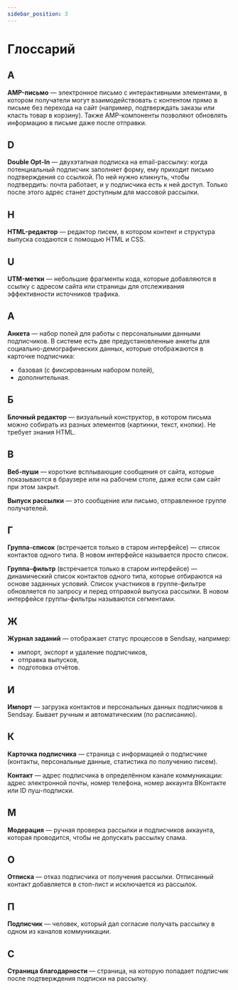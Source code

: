 ```yaml
---
sidebar_position: 3
---
```


# Глоссарий

## A

**AMP-письмо** — электронное письмо с интерактивными элементами, в котором получатели могут взаимодействовать с контентом прямо в письме без перехода на сайт (например, подтверждать заказы или класть товар в корзину). Также AMP-компоненты позволяют обновлять информацию в письме даже после отправки.

## D

**Double Opt-In** — двухэтапная подписка на email-рассылку: когда потенциальный подписчик заполняет форму, ему приходит письмо подтверждения со ссылкой. По ней нужно кликнуть, чтобы подтвердить: почта работает, и у подписчика есть к ней доступ. Только после этого адрес станет доступным для массовой рассылки.

## H

**HTML-редактор** — редактор писем, в котором контент и структура выпуска создаются с помощью HTML и CSS.

## U

**UTM-метки** — небольшие фрагменты кода, которые добавляются в ссылку с адресом сайта или страницы для отслеживания эффективности источников трафика.

## А

**Анкета** — набор полей для работы с персональными данными подписчиков. В системе есть две предустановленные анкеты для социально-демографических данных, которые отображаются в карточке подписчика:

- базовая (с фиксированным набором полей),
- дополнительная.

## Б

**Блочный редактор** — визуальный конструктор, в котором письма можно собирать из разных элементов (картинки, текст, кнопки). Не требует знания HTML.

## В

**Веб-пуши** — короткие всплывающие сообщения от сайта, которые показываются в браузере или на рабочем столе, даже если сам сайт при этом закрыт.

**Выпуск рассылки** — это сообщение или письмо, отправленное группе получателей.

## Г

**Группа-список** (встречается только в старом интерфейсе) — список контактов одного типа. В новом интерфейсе называется просто список.

**Группа-фильтр** (встречается только в старом интерфейсе) — динамический список контактов одного типа, которые отбираются на основе заданных условий. Список участников в группе-фильтре обновляется по запросу и перед отправкой выпуска рассылки. В новом интерфейсе группы-фильтры называются сегментами.

## Ж

**Журнал заданий** — отображает статус процессов в Sendsay, например:

- импорт, экспорт и удаление подписчиков,
- отправка выпусков,
- подготовка отчётов.

## И

**Импорт** — загрузка контактов и персональных данных подписчиков в Sendsay. Бывает ручным и автоматическим (по расписанию).

## К

**Карточка подписчика** — страница с информацией о подписчике (контакты, персональные данные, статистика по получению писем).

**Контакт** — адрес подписчика в определённом канале коммуникации: адрес электронной почты, номер телефона, номер аккаунта ВКонтакте или ID пуш-подписки.

## М

**Модерация** — ручная проверка рассылки и подписчиков аккаунта, которая проводится, чтобы не допускать рассылку спама.

## О

**Отписка** — отказ подписчика от получения рассылки. Отписанный контакт добавляется в стоп-лист и исключается из рассылок.

## П

**Подписчик** — человек, который дал согласие получать рассылку в одном из каналов коммуникации.

## С

**Страница благодарности** — страница, на которую попадает подписчик после подтверждения подписки на рассылку.
